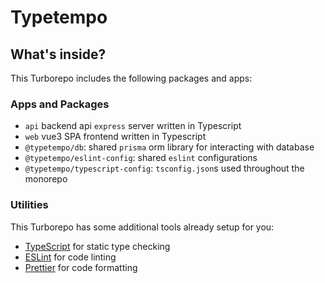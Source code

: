 # Typetempo

## What's inside?

This Turborepo includes the following packages and apps:

### Apps and Packages

-   `api` backend api `express` server written in Typescript
-   `web` vue3 SPA frontend written in Typescript
-   `@typetempo/db`: shared `prisma` orm library for interacting with database
-   `@typetempo/eslint-config`: shared `eslint` configurations
-   `@typetempo/typescript-config`: `tsconfig.json`s used throughout the monorepo

### Utilities

This Turborepo has some additional tools already setup for you:

-   [TypeScript](https://www.typescriptlang.org/) for static type checking
-   [ESLint](https://eslint.org/) for code linting
-   [Prettier](https://prettier.io) for code formatting
